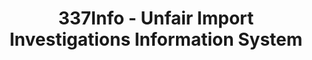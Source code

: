 ---
bigquery: https://console.cloud.google.com/bigquery?p=patents-public-data&d=usitc_investigations&page=dataset&project=sheets-management-319211
citation: US International Trade Commission 337Info Unfair Import Investigations Information
  System
contributors: US International Trade Comission
cost: None
description: US International Trade Commission 337Info Unfair Import Investigations
  Information System contains data on investigations done under Section 337. Section
  337 declares the infringement of certain statutory intellectual property rights
  and other forms of unfair competition in import trade to be unlawful practices.
  Most Section 337 investigations involve allegations of patent or registered trademark
  infringement.
documentation: FAQ and tutorial available on the site
last_edit: Mon, 04 Apr 2022 19:10:40 GMT
location: https://pubapps2.usitc.gov/337external/
maintained_by: US International Trade Comission
schema_fields: '[''dateComplaintFiled'', ''aljAssigned'', ''teoReliefGranted'', ''publication_number'',
  ''markmanHearing'', ''finalDetNoViolation'', ''id'', ''investigationType'', ''ouiiAttorney'',
  ''currentActiveALJ'', ''finalIdOnViolationDue'', ''title'', ''investigationNo'',
  ''lastUpdated'', ''cafcAppeals'', ''startDateMarkmanHearing'', ''gcAttorney'', ''trademarkNumbers'',
  ''endDateMarkmanHearing'', ''issueDateOtherNonFinal'', ''internalRemand'', ''scheduledEndDateEvidHear'',
  ''scheduledStartDateEvidHear'', ''finalDetViolation'', ''finalIdOnViolationIssue'',
  ''docketNo'', ''patentNumbers'', ''teoIdIssueDate'', ''actualEndDateEvidHear'',
  ''reportingRequirements'', ''investigationTermDate'', ''actualStartDateEvidHear'',
  ''invUnfairAct'', ''complainant'', ''targetDate'', ''teoIdDueDate'', ''teoProceedingInvolved'',
  ''copyrightNumbers'', ''dateOfPublicationFrNotice'', ''patentNumber'', ''currentStatus'',
  ''dateCreated'', ''htsNumbers'', ''respondent'', ''ouiiParticipation'']'
shortname: unfair_import_investigations
tags:
- import
- legal
- trade
timeframe: 2008-2021 (prior to 2008 downloadable as a JSON file)
title: 337Info - Unfair Import Investigations Information System
uuid: 2721f5ec-e599-4890-9265-9706719fc71e
---